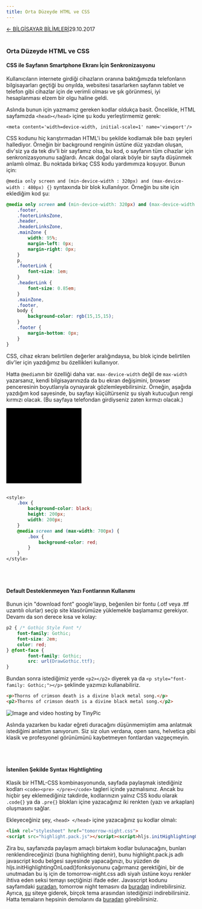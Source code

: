 ```yaml
---
title: Orta Düzeyde HTML ve CSS
---
```

<a href="../CSmain.html">&#8592; BİLGİSAYAR BİLİMLERİ</a><p2>29.10.2017</p2><br><br>
<html><head>
	<link rel="stylesheet" type="text/css" href="../markdownStyle.css">
	<link rel="icon" href="../coloricon.png">
	<link rel="stylesheet" href="../tomorrow-night.css">
	<script src="../highlight.pack.js"></script><script>hljs.initHighlightingOnLoad();</script>
	<style>
			.box {
				background-color: black;
				height: 200px;
				width: 200px;
			}
			@media screen and (max-width: 500px) {
				.box {
					background-color: red;
				}
			}
	</style>
</head></html>

### Orta Düzeyde HTML ve CSS 

#### CSS ile Sayfanın Smartphone Ekranı İçin Senkronizasyonu

Kullanıcıların internete girdiği cihazların oranına baktığımızda telefonların bilgisayarları geçtiği bu onyılda, websitesi tasarlarken sayfanın tablet ve telefon gibi cihazlar için de verimli olması ve şık görünmesi, iyi hesaplanması elzem bir olgu haline geldi.

Aslında bunun için yazmamız gereken kodlar oldukça basit. Öncelikle, HTML sayfamızda `<head></head>` içine şu kodu yerleştirmemiz gerek: 

`<meta content='width=device-width, initial-scale=1' name='viewport'/>`

CSS kodunu hiç karıştırmadan HTML'i bu şekilde kodlamak bile bazı şeyleri hallediyor. Örneğin bir background renginin üstüne düz yazıdan oluşan, div'siz ya da tek div'li bir sayfamız olsa, bu kod, o sayfanın tüm cihazlar için senkronizasyonunu sağlardı. Ancak doğal olarak böyle bir sayfa düşünmek anlamlı olmaz. Bu noktada birkaç CSS kodu yardımımıza koşuyor. Bunun için:

`@media only screen and (min-device-width : 320px) and (max-device-width : 480px) {}` syntaxında bir blok kullanılıyor. Örneğin bu site için eklediğim kod şu:

```css
@media only screen and (min-device-width: 320px) and (max-device-width: 480px) { /* for phone screens */
	.footer,
	.footerLinksZone,
	.header,
	.headerLinksZone,
	.mainZone {
		width: 95%;
		margin-left: 0px;
		margin-right: 0px;
	}
	p,
	.footerLink {
		font-size: 1em;
	}
	.headerLink {
		font-size: 0.85em;
	} 
	.mainZone,
	.footer,
	body {
		background-color: rgb(15,15,15);
	}
	.footer {
		margin-bottom: 0px;
	}
}
```

CSS, cihaz ekranı belirtilen değerler aralığındaysa, bu blok içinde belirtilen div'ler için yazdığımız bu özellikleri kullanıyor. 

Hatta `@media`nın bir özelliği daha var. `max-device-width` değil de `max-width` yazarsanız, kendi bilgisayarınızda da bu ekran değişimini, browser penceresinin boyutlarıyla oynayarak gözlemleyebilirsiniz. Örneğin, aşağıda yazdığım kod sayesinde, bu sayfayı küçültürseniz şu siyah kutucuğun rengi kırmızı olacak. (Bu sayfaya telefondan girdiyseniz zaten kırmızı olacak.)

<div class="box">
</div><br>

```css
<style>
	.box {
		background-color: black;
		height: 200px;
		width: 200px;
	}
	@media screen and (max-width: 700px) {
		.box {
			background-color: red;
		}
	}
</style>
```

<br><br>

#### Default Desteklenmeyen Yazı Fontlarının Kullanımı

Bunun için "download font" google'layıp, beğenilen bir fontu (.otf veya .ttf uzantılı olurlar) seçip site klasörümüze yüklemekle başlamamız gerekiyor. Devamı da son derece kısa ve kolay:

```css
p2 { /* Gothic Style Font */
	font-family: Gothic;
	font-size: 2em;
	color: red;
} @font-face {
		font-family: Gothic;
		src: url(DrawGothic.ttf);
}
```

Bundan sonra istediğimiz yerde `<p2></p2>` diyerek ya da `<p style="font-family: Gothic;"></p>` şeklinde yazımızı kullanabiliriz.

```html
<p>Thorns of crimson death is a divine black metal song.</p>
<p2>Thorns of crimson death is a divine black metal song.</p2> 
```
<img src="http://i67.tinypic.com/2r2xbly.png" border="0" alt="Image and video hosting by TinyPic">

Aslında yazarken bu kadar eğreti duracağını düşünmemiştim ama anlatmak istediğimi anlattım sanıyorum. Siz siz olun verdana, open sans, helvetica gibi klasik ve profesyonel görünümünü kaybetmeyen fontlardan vazgeçmeyin.

<br><br>

#### İstenilen Şekilde Syntax Hightlighting 

Klasik bir HTML-CSS kombinasyonunda, sayfada paylaşmak istediğiniz kodları `<code><pre> </pre></code>` tagleri içinde yazmalısınız. Ancak bu hiçbir şey eklemediğiniz takdirde, kodlarınızın yalnız CSS kodu olarak `.code{}` ya da `.pre{}` blokları içine yazacağınız iki renkten (yazı ve arkaplan) oluşmasını sağlar.

Ekleyeceğiniz şey, `<head> </head>` içine yazacağınız şu kodlar olmalı:

```html
<link rel="stylesheet" href="tomorrow-night.css">
<script src="highlight.pack.js"></script><script>hljs.initHighlightingOnLoad();</script>
```

Zira bu, sayfanızda paylaşım amaçlı birtakım kodlar bulunacağını, bunları renklendireceğinizi (buna highlighting denir), bunu highlight.pack.js adlı javascript kodu belgesi sayesinde yapacağınızı, bu yüzden de hljs.initHighlightingOnLoad()fonksiyonunu çağırmanız gerektiğini, bir de unutmadan bu iş için de tomorrow-night.css adlı siyah üstüne koyu renkler ihtiva eden seksi temayı seçtiğinizi ifade eder. Javascript kodunu sayfamdaki [şuradan](../highlight.pack.js), tomorrow night temasını da [buradan](../tomorrow-night.css) indirebilirsiniz. Ayrıca, [şu](https://highlightjs.org/) siteye giderek, birçok tema arasından istediğinizi indirebilirsiniz. Hatta temaların hepsinin demolarını da [buradan](https://highlightjs.org/static/demo/) görebilirsiniz.

<br>